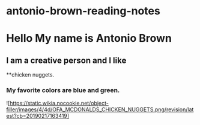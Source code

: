 # antonio-brown-reading-notes
# Hello My name is Antonio Brown 
## I am a creative person and I like 
**chicken nuggets. 

### My favorite colors are blue and green. 



![https://static.wikia.nocookie.net/object-filler/images/4/4d/OFA_MCDONALDS_CHICKEN_NUGGETS.png/revision/latest?cb=20190217163419]
